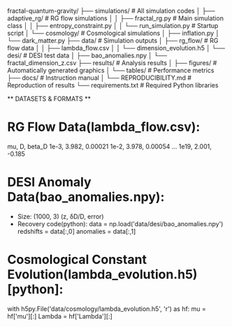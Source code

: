 fractal-quantum-gravity/
├── simulations/               # All simulation codes
│   ├── adaptive_rg/          # RG flow simulations
│   │   ├── fractal_rg.py      # Main simulation class
│   │   ├── entropy_constraint.py
│   │   └── run_simulation.py  # Startup script
│   └── cosmology/             # Cosmological simulations
│       ├── inflation.py
│       └── dark_matter.py
├── data/                      # Simulation outputs
│   ├── rg_flow/               # RG flow data
│   │   ├── lambda_flow.csv
│   │   └── dimension_evolution.h5
│   └── desi/                  # DESI test data
│       ├── bao_anomalies.npy
│       └── fractal_dimension_z.csv
├── results/                   # Analysis results
│   ├── figures/               # Automatically generated graphics
│   └── tables/                # Performance metrics
├── docs/                       # Instruction manual
│   └── REPRODUCIBILITY.md      # Reproduction of results
└── requirements.txt            # Required Python libraries

** DATASETS & FORMATS **
# RG Flow Data(lambda_flow.csv):

mu, D, beta_D
1e-3, 3.982, 0.00021
1e-2, 3.978, 0.00054
... 
1e19, 2.001, -0.185

# DESI Anomaly Data(bao_anomalies.npy):

- Size: (1000, 3) (z, δD/D, error)
- Recovery code(python):
data = np.load('data/desi/bao_anomalies.npy')
redshifts = data[:,0]
anomalies = data[:,1]

# Cosmological Constant Evolution(lambda_evolution.h5)[python]:

with h5py.File('data/cosmology/lambda_evolution.h5', 'r') as hf:
    mu = hf['mu'][:]
    Lambda = hf['Lambda'][:]

    
